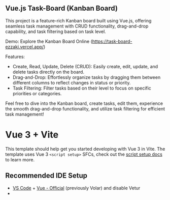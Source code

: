 ## Vue.js Task-Board (Kanban Board) 
This project is a feature-rich Kanban board built using Vue.js, offering seamless task management with CRUD functionality, drag-and-drop capability, and task filtering based on task level.

Demo: Explore the Kanban Board Online (https://task-board-ezzaki.vercel.app/)

Features:

* Create, Read, Update, Delete (CRUD): Easily create, edit, update, and delete tasks directly on the board.
* Drag-and-Drop: Effortlessly organize tasks by dragging them between different columns to reflect changes in status or priority.
* Task Filtering: Filter tasks based on their level to focus on specific priorities or categories.
  
Feel free to dive into the Kanban board, create tasks, edit them, experience the smooth drag-and-drop functionality, and utilize task filtering for efficient task management!
# Vue 3 + Vite

This template should help get you started developing with Vue 3 in Vite. The template uses Vue 3 `<script setup>` SFCs, check out the [script setup docs](https://v3.vuejs.org/api/sfc-script-setup.html#sfc-script-setup) to learn more.

## Recommended IDE Setup

- [VS Code](https://code.visualstudio.com/) + [Vue - Official](https://marketplace.visualstudio.com/items?itemName=Vue.volar) (previously Volar) and disable Vetur
- 
